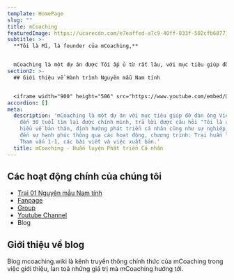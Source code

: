 ```yaml
---
template: HomePage
slug: ""
title: mCoaching
featuredImage: https://ucarecdn.com/e7eaffed-a7c9-40ff-833f-502cfb687719/
subtitle: >-
  **Tôi là Mĩ, là founder của mCoaching,**


  mCoaching là một dự án được Tôi ấp ủ từ rất lâu, với mục tiêu giúp đỡ đàn ông Việt Nam từ 16 đến 30 tuổi tìm lại được chính mình, trả lời được câu hỏi "Tôi là ai?!", hiểu về bản thân, định hướng phát triển cá nhân cũng như sự nghiệp, hướng đến sự hạnh phúc thông qua các hoạt động, chương trình: Trại huấn luyện, Tham vấn 1-1, các bài viết và xuất bản.
section2: >-
  ## Giới thiệu về Hành trình Nguyên mẫu Nam tính


  <iframe width="900" height="506" src="https://www.youtube.com/embed/UnBr306y-xo" frameborder="0" allow="accelerometer; autoplay; clipboard-write; encrypted-media; gyroscope; picture-in-picture" allowfullscreen></iframe>
accordion: []
meta:
  description: 'mCoaching là một dự án với mục tiêu giúp đỡ đàn ông Việt Nam từ 16
    đến 30 tuổi tìm lại được chính mình, trả lời được câu hỏi "Tôi là ai?!",
    hiểu về bản thân, định hướng phát triển cá nhân cũng như sự nghiệp, hướng
    đến sự hạnh phúc thông qua các hoạt động, chương trình: Trại huấn luyện,
    Tham vấn 1-1, các bài viết và việc xuất bản.'
  title: mCoaching - Huấn luyện Phát triển Cá nhân
---
```

## Các hoạt động chính của chúng tôi

* [Trại 01 Nguyên mẫu Nam tính](https://www.facebook.com/groups/traiso01)
* [Fanpage](https://www.facebook.com/nguyenmaunamtinh.mcoaching)
* [Group](https://www.facebook.com/groups/mcoaching)
* [Youtube Channel](https://www.youtube.com/mcoaching)
* Blog

## Giới thiệu về blog

Blog mcoaching.wiki là kênh truyền thông chính thức của mCoaching trong việc giới thiệu, lan toả những giá trị mà mCoaching hướng tới.